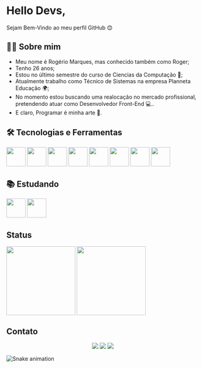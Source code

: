 # Hello Devs,

Sejam Bem-Vindo ao meu perfil GitHub 😊

## 👦🏻 Sobre mim

- Meu nome é Rogério Marques, mas conhecido também como Roger;
- Tenho 26 anos;
- Estou no último semestre do curso de Ciencias da Computação 📘;
- Atualmente trabalho como Técnico de Sistemas na empresa Planneta Educação 🌍;
- No momento estou buscando uma realocação no mercado profissional, pretendendo atuar como Desenvolvedor Front-End 💻..
- E claro, Programar é minha arte 🎨.

## 🛠 Tecnologias e Ferramentas
<div>
<img src="https://cdn.jsdelivr.net/gh/devicons/devicon/icons/javascript/javascript-original.svg" width="50" height="50"/>
<img src="https://cdn.jsdelivr.net/gh/devicons/devicon/icons/typescript/typescript-original.svg" width="50" height="50"/>
<img src="https://cdn.jsdelivr.net/gh/devicons/devicon/icons/html5/html5-original-wordmark.svg" width="50" height="50"/>
<img src="https://cdn.jsdelivr.net/gh/devicons/devicon/icons/css3/css3-original-wordmark.svg" width="50" height="50"/>
<img src="https://cdn.jsdelivr.net/gh/devicons/devicon/icons/react/react-original-wordmark.svg" width="50" height="50"/>
<img src="https://cdn.jsdelivr.net/gh/devicons/devicon/icons/sass/sass-original.svg" width="50" height="50"/>
<img src="https://cdn.jsdelivr.net/gh/devicons/devicon/icons/git/git-original-wordmark.svg" width="50" height="50"/>
<img src="https://cdn.jsdelivr.net/gh/devicons/devicon/icons/figma/figma-original.svg" width="50" height="50"/>
</div>

## 📚 Estudando
<div>
  <img src="https://cdn.jsdelivr.net/gh/devicons/devicon/icons/nextjs/nextjs-original-wordmark.svg" width="50" height="50"/>
  <img src="https://cdn.jsdelivr.net/gh/devicons/devicon/icons/jest/jest-plain.svg" width="50" height="50"/>
</div>

## Status
<div>
<img height="180em" align="center" src="https://github-readme-stats.vercel.app/api/top-langs/?username=rogerrm95&layout=compact&theme=dracula" />
<img height="180em" align="center" src="https://github-readme-stats.vercel.app/api?username=rogerrm95&show_icons=true&theme=dracula" />
</div>

## Contato

<div align='center'>
<a href = "mailto:rogermrm2014@gmail.com"><img src="https://img.shields.io/badge/Gmail-D14836?style=for-the-badge&logo=gmail&logoColor=white" target="_blank"></a>
<a href="https://www.linkedin.com/in/rogerio-marques-fernandes-78b610208" target="_blank"><img src="https://img.shields.io/badge/-LinkedIn-%230077B5?style=for-the-badge&logo=linkedin&logoColor=white" target="_blank"></a>
<a href="https://www.instagram.com/rogerrm95" target="_blank"><img src="https://img.shields.io/badge/-Instagram-%23E4405F?style=for-the-badge&logo=instagram&logoColor=white" target="_blank"></a>
</div>


![Snake animation](https://github.com/seu-usuário-aqui/rogerrm95/blob/output/github-contribution-grid-snake.svg)
